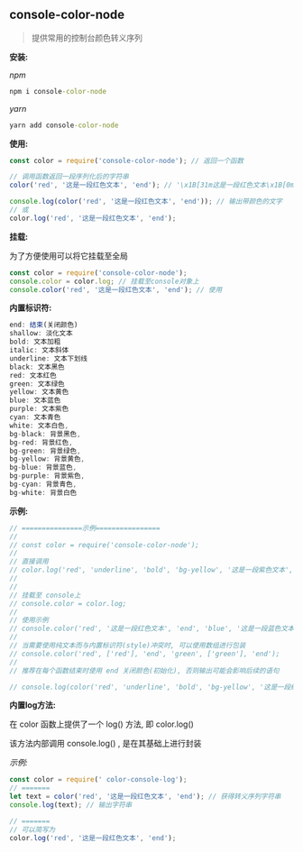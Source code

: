 ## console-color-node

> 提供常用的控制台颜色转义序列



**安装:**

*npm*

```cmd
npm i console-color-node
```

*yarn*

```cmd
yarn add console-color-node
```



**使用:**

```js
const color = require('console-color-node'); // 返回一个函数

// 调用函数返回一段序列化后的字符串
color('red', '这是一段红色文本', 'end'); // '\x1B[31m这是一段红色文本\x1B[0m'

console.log(color('red', '这是一段红色文本', 'end')); // 输出带颜色的文字
// 或
color.log('red', '这是一段红色文本', 'end');
```



**挂载:**

为了方便使用可以将它挂载至全局

```js
const color = require('console-color-node');
console.color = color.log; // 挂载至console对象上
console.color('red', '这是一段红色文本', 'end'); // 使用
```



**内置标识符:**

```js
end: 结束(关闭颜色)
shallow: 淡化文本
bold: 文本加粗
italic: 文本斜体
underline: 文本下划线
black: 文本黑色
red: 文本红色
green: 文本绿色
yellow: 文本黄色
blue: 文本蓝色
purple: 文本紫色
cyan: 文本青色
white: 文本白色,
bg-black: 背景黑色,
bg-red: 背景红色,
bg-green: 背景绿色,
bg-yellow: 背景黄色,
bg-blue: 背景蓝色,
bg-purple: 背景紫色,
bg-cyan: 背景青色,
bg-white: 背景白色
```



**示例:**

```js
// ===============示例================
//
// const color = require('console-color-node');
//
// 直接调用
// color.log('red', 'underline', 'bold', 'bg-yellow', '这是一段紫色文本', 'end');
//
//
// 挂载至 console上
// console.color = color.log;
//
// 使用示例
// console.color('red', '这是一段红色文本', 'end', 'blue', '这是一段蓝色文本', 'end');
//
// 当需要使用纯文本而与内置标识符(style)冲突时, 可以使用数组进行包装
// console.color('red', ['red'], 'end', 'green', ['green'], 'end');
//
// 推荐在每个函数结束时使用 end 关闭颜色(初始化), 否则输出可能会影响后续的语句

// console.log(color('red', 'underline', 'bold', 'bg-yellow', '这是一段红色文本', 'end'));
```





**内置log方法:**

在 color 函数上提供了一个 log() 方法, 即 color.log()

该方法内部调用 console.log() , 是在其基础上进行封装

*示例:*

```js
const color = require(' color-console-log');
// =======
let text = color('red', '这是一段红色文本', 'end'); // 获得转义序列字符串
console.log(text); // 输出字符串

// =======
// 可以简写为
color.log('red', '这是一段红色文本', 'end');
```

